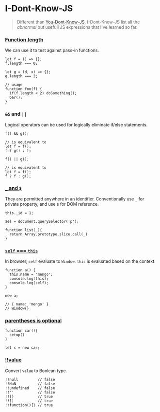 # I-Dont-Know-JS

> Different than [You-Dont-Know-JS](https://github.com/getify/You-Dont-Know-JS), I-Dont-Know-JS list all the _abnormal_ but usefull JS expressions that I've learned so far.

### [Function.length](https://developer.mozilla.org/en-US/docs/Web/JavaScript/Reference/Global_Objects/Function/length)

We can use it to test against pass-in functions.

```
let f = () => {};
f.length === 0;

let g = (d, x) => {};
g.length === 2;

// usage
function foo(f) {
  if(f.length < 2) doSomething();
  bar();
}
```

### `&&` and `||`

Logical operators can be used for logically eliminate if/else statements.

```
f() && g();

// is equivalent to
let f = f();
f ? g() : f;
```

```
f() || g();

// is equivalent to
let f = f();
f ? f : g();
```

### [`_` and `$`](https://stackoverflow.com/questions/205853/why-would-a-javascript-variable-start-with-a-dollar-sign)

They are permitted anywhere in an identifier. Conventionally use `_` for private property, and use `$` for DOM reference.

```
this._id = 1;

$el = document.querySelector('p');

function list(_){
  return Array.prototype.slice.call(_)
}
```

### [`self` === `this`](https://stackoverflow.com/questions/16875767/difference-between-this-and-self-in-javascript)

In browser, `self` evaluate to `Window`. `this` is evaluated based on the context.

```
function a() {
  this.name = 'mengo';
  console.log(this);
  console.log(self);
}

new a;

// { name: 'mengo' }
// Window{}
```

### [parentheses is optional](https://stackoverflow.com/questions/35949554/invoking-a-function-without-parentheses)

```
function car(){
  setup()
}

let c = new car;
```

### [!!value](https://stackoverflow.com/questions/784929/what-is-the-not-not-operator-in-javascript)
Convert `value` to Boolean type.
```
!!null         // false
!!NaN          // false
!!undefined    // false
!!''           // false
!!{}           // true
!![]           // true
!!function(){} // true
```

